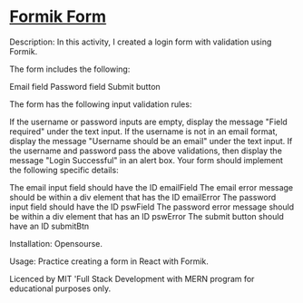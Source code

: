 # [Formik Form](https://github.com/DaniloCanuto/FormikForm)

Description: In this activity, I created a login form with validation using Formik.

The form includes the following:

Email field
Password field
Submit button

The form has the following input validation rules:

If the username or password inputs are empty, display the message "Field required" under the text input.
If the username is not in an email format, display the message "Username should be an email" under the text input.
If the username and password pass the above validations, then display the message "Login Successful" in an alert box.
Your form should implement the following specific details:

The email input field should have the ID emailField
The email error message should be within a div element that has the ID emailError
The password input field should have the ID pswField
The password error message should be within a div element that has an ID pswError
The submit button should have an ID submitBtn

Installation: Opensourse.

Usage: Practice creating a form in React with Formik.

Licenced by MIT 'Full Stack Development with MERN program for educational purposes only.
